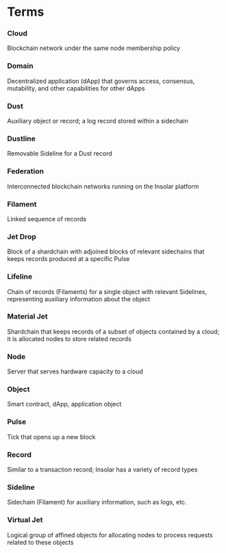 # Terms

### Cloud
Blockchain network under the same node membership policy

### Domain
Decentralized application (dApp) that governs access, consensus, mutability, and other capabilities for other dApps

### Dust
Auxiliary object or record; a log record stored within a sidechain

### Dustline
Removable Sideline for a Dust record

### Federation
Interconnected blockchain networks running on the Insolar platform

### Filament
Linked sequence of records

### Jet Drop
Block of a shardchain with adjoined blocks of relevant sidechains that keeps records produced at a specific Pulse

### Lifeline
Chain of records (Filaments) for a single object with relevant Sidelines, representing auxiliary information about the object

### Material Jet
Shardchain that keeps records of a subset of objects contained by a cloud; it is allocated nodes to store related records

### Node
Server that serves hardware capacity to a cloud

### Object
Smart contract, dApp, application object

### Pulse
Tick that opens up a new block

### Record
Similar to a transaction record; Insolar has a variety of record types

### Sideline
Sidechain (Filament) for auxiliary information, such as logs, etc.

### Virtual Jet
Logical group of affined objects for allocating nodes to process requests related to these objects
